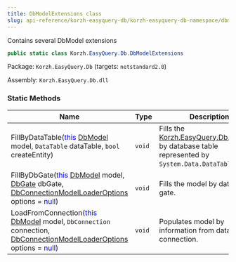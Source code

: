 ```yaml
---
title: DbModelExtensions class
slug: api-reference/korzh-easyquery-db/korzh-easyquery-db-namespace/dbmodelextensions-class
---
```



Contains several DbModel extensions
```csharp
public static class Korzh.EasyQuery.Db.DbModelExtensions

```
Package: `Korzh.EasyQuery.Db` (targets: `netstandard2.0`)

Assembly: `Korzh.EasyQuery.Db.dll`

### Static Methods

| Name | Type | Description | 
| --- | --- | --- | 
| FillByDataTable(<span style='color: blue'>this</span> [DbModel](/api-reference/korzh-easyquery-db/korzh-easyquery-db-namespace/dbmodel-class) model, `DataTable` dataTable, `bool` createEntity) | `void` | Fills the [Korzh.EasyQuery.Db.DbModel](/api-reference/korzh-easyquery-db/korzh-easyquery-db-namespace/dbmodel-class) by database table represented by `System.Data.DataTable` object. | 
| FillByDbGate(<span style='color: blue'>this</span> [DbModel](/api-reference/korzh-easyquery-db/korzh-easyquery-db-namespace/dbmodel-class) model, [DbGate](/api-reference/korzh-easyquery-db/korzh-easyquery-db-namespace/dbgate-class) dbGate, [DbConnectionModelLoaderOptions](/api-reference/korzh-easyquery-db/korzh-easyquery-db-namespace/dbconnectionmodelloaderoptions-class) options = <span style='color: blue'>null</span>) | `void` | Fills the model by database gate. | 
| LoadFromConnection(<span style='color: blue'>this</span> [DbModel](/api-reference/korzh-easyquery-db/korzh-easyquery-db-namespace/dbmodel-class) model, `DbConnection` connection, [DbConnectionModelLoaderOptions](/api-reference/korzh-easyquery-db/korzh-easyquery-db-namespace/dbconnectionmodelloaderoptions-class) options = <span style='color: blue'>null</span>) | `void` | Populates model by information from database connection. |